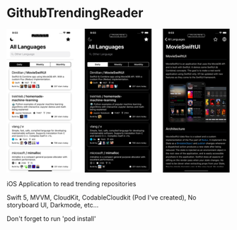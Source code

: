 # GithubTrendingReader

![App Image](Screenshots/Asset.png?)

iOS Application to read trending repositories

Swift 5, MVVM, CloudKit, CodableCloudkit (Pod I've created), No storyboard UI, Darkmode, etc...

Don't forget to run 'pod install'
